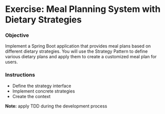 # Exercise: Meal Planning System with Dietary Strategies

### Objective
Implement a Spring Boot application that provides meal plans based on different dietary strategies. You will use the Strategy Pattern to define various dietary plans and apply them to create a customized meal plan for users.

### Instructions
* Define the strategy interface 
* Implement concrete strategies
* Create the context

**Note:** apply TDD during the development process

